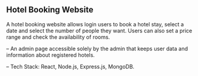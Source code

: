 ## Hotel Booking Website

A hotel booking website allows login users to book a hotel stay, select a date and select the number of people
they want. Users can also set a price range and check the availability of rooms.

– An admin page accessible solely by the admin that keeps user data and information about registered hotels.

– Tech Stack: React, Node.js, Express.js, MongoDB.
